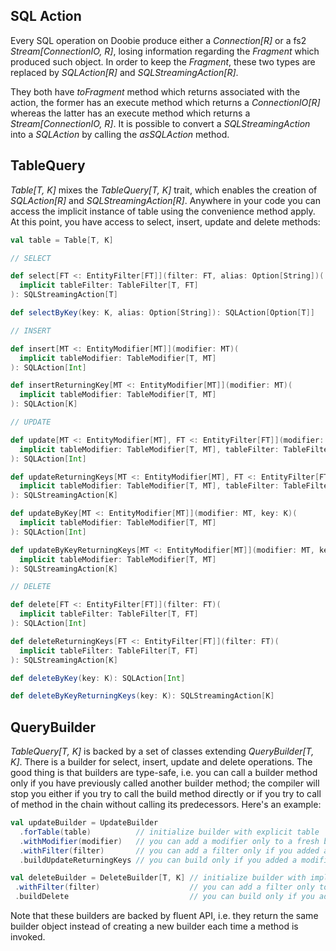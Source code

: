 ## SQL Action

Every SQL operation on Doobie produce either a *Connection[R]* or a fs2 *Stream[ConnectionIO, R]*, losing information
regarding the *Fragment* which produced such object. In order to keep the *Fragment*, these two types are replaced by
*SQLAction[R]* and *SQLStreamingAction[R]*.

They both have *toFragment* method which returns associated with the action, the former has an execute method which
returns a *ConnectionIO[R]* whereas the latter has an execute method which returns a *Stream[ConnectionIO, R]*. It is
possible to convert a *SQLStreamingAction* into a *SQLAction* by calling the *asSQLAction* method.

## TableQuery

*Table[T, K]* mixes the *TableQuery[T, K]* trait, which enables the creation of *SQLAction[R]* and 
*SQLStreamingAction[R]*. Anywhere in your code you can access the implicit instance of table using the convenience 
method apply. At this point, you have access to select, insert, update and delete methods:

```scala
val table = Table[T, K]

// SELECT

def select[FT <: EntityFilter[FT]](filter: FT, alias: Option[String])(
  implicit tableFilter: TableFilter[T, FT]
): SQLStreamingAction[T]

def selectByKey(key: K, alias: Option[String]): SQLAction[Option[T]]

// INSERT

def insert[MT <: EntityModifier[MT]](modifier: MT)(
  implicit tableModifier: TableModifier[T, MT]
): SQLAction[Int]

def insertReturningKey[MT <: EntityModifier[MT]](modifier: MT)(
  implicit tableModifier: TableModifier[T, MT]
): SQLAction[K]

// UPDATE

def update[MT <: EntityModifier[MT], FT <: EntityFilter[FT]](modifier: MT, filter: FT)(
  implicit tableModifier: TableModifier[T, MT], tableFilter: TableFilter[T, FT]
): SQLAction[Int]

def updateReturningKeys[MT <: EntityModifier[MT], FT <: EntityFilter[FT]](modifier: MT, filter: FT)(
  implicit tableModifier: TableModifier[T, MT], tableFilter: TableFilter[T, FT]
): SQLStreamingAction[K]

def updateByKey[MT <: EntityModifier[MT]](modifier: MT, key: K)(
  implicit tableModifier: TableModifier[T, MT]
): SQLAction[Int]

def updateByKeyReturningKeys[MT <: EntityModifier[MT]](modifier: MT, key: K)(
  implicit tableModifier: TableModifier[T, MT]
): SQLStreamingAction[K]

// DELETE

def delete[FT <: EntityFilter[FT]](filter: FT)(
  implicit tableFilter: TableFilter[T, FT]
): SQLAction[Int]

def deleteReturningKeys[FT <: EntityFilter[FT]](filter: FT)(
  implicit tableFilter: TableFilter[T, FT]
): SQLStreamingAction[K]

def deleteByKey(key: K): SQLAction[Int]

def deleteByKeyReturningKeys(key: K): SQLStreamingAction[K]
```

## QueryBuilder

*TableQuery[T, K]* is backed by a set of classes extending *QueryBuilder[T, K]*. There is a builder for select, insert, 
update and delete operations. The good thing is that builders are type-safe, i.e. you can call a builder method only
if you have previously called another builder method; the compiler will stop you either if you try to call the build
method directly or if you try to call of method in the chain without calling its predecessors. Here's an example:

```scala
val updateBuilder = UpdateBuilder
  .forTable(table)          // initialize builder with explicit table
  .withModifier(modifier)   // you can add a modifier only to a fresh builder
  .withFilter(filter)       // you can add a filter only if you added a modifier
  .buildUpdateReturningKeys // you can build only if you added a modifier and a filter

val deleteBuilder = DeleteBuilder[T, K] // initialize builder with implicit table
 .withFilter(filter)                    // you can add a filter only to a fresh builder
 .buildDelete                           // you can build only if you added a filter
```

Note that these builders are backed by fluent API, i.e. they return the same builder object instead of creating 
a new builder each time a method is invoked.

